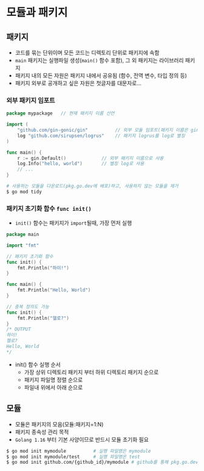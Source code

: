 # 모듈과 패키지

## 패키지
* 코드를 묶는 단위이며 모든 코드는 디렉토리 단위로 패키지에 속함  
* `main` 패키지는 실행파일 생성(`main()` 함수 포함), 그 외 패키지는 라이브러리 패키지  
* 패키지 내의 모든 자원은 패키지 내에서 공유됨 (함수, 전역 변수, 타입 정의 등)  
* 패키지 외부로 공개하고 싶은 자원은 첫글자를 대문자로...  

### 외부 패키지 임포트
```go
package mypackage   // 현재 패키지 이름 선언

import (
    "github.com/gin-gonic/gin"          // 외부 모듈 임포트(패키지 이름은 gin)
    log "github.com/sirupsen/logrus"    // 패키지 logrus를 log로 별칭
)

func main() {
    r := gin.Default()             // 외부 패키지 이름으로 사용
    log.Info("hello, world")       // 별칭 log로 사용
    // ...
}
```
```bash
# 사용하는 모듈을 다운로드(pkg.go.dev에 배포)하고, 사용하지 않는 모듈을 제거
$ go mod tidy
```

### 패키지 초기화 함수 `func init()`
* `init()` 함수는 패키지가 `import`될때, 가장 먼저 실행  

```go
package main

import "fmt"

// 패키지 초기화 함수
func init() {
    fmt.Println("하이!")
}

func main() {
    fmt.Println("Hello, World")
}

// 중복 정의도 가능
func init() {
    fmt.Println("헬로?")
}
/* OUTPUT
하이!
헬로?
Hello, World
*/
```

* init() 함수 실행 순서
  * 가장 상위 디렉토리 패키지 부터 하위 디렉토리 패키지 순으로
  * 패키지 파일명 정렬 순으로
  * 파일내 위에서 아래 순으로

## 모듈
* 모듈은 패키지의 모음(모듈:패키지=1:N)  
* 패키지 종속성 관리 목적  
* `Golang 1.16` 부터 기본 사양이므로 반드시 모듈 초기화 필요  

```bash
$ go mod init mymodule          # 실행 파일명은 mymodule
$ go mod init mymodule/test     # 실행 파일명은 test
$ go mod init github.com/{github_id}/mymodule # github를 통해 pkg.go.dev에 배포
```

